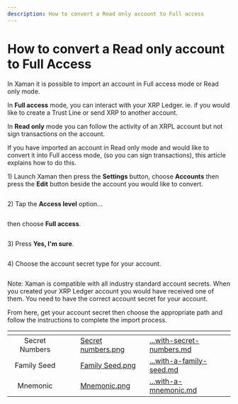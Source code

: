 ```yaml
---
description: How to convert a Read only account to Full access
---
```


# How to convert a Read only account to Full Access

In Xaman it is possible to import an account in Full access mode or Read only mode.

In **Full access** mode, you can interact with your XRP Ledger. ie. if you would like to create a Trust Line or send XRP to another account.

In **Read only** mode you can follow the activity of an XRPL account but not sign transactions on the account.&#x20;

If you have imported an account in Read only mode and would like to convert it into Full access mode, (so you can sign transactions), this article explains how to do this.



1\) Launch Xaman then press the **Settings** button, choose **Accounts** then press the **Edit** button beside the account you would like to convert.

<figure><img src="../.gitbook/assets/Read only -1.png" alt=""><figcaption></figcaption></figure>

2\) Tap the **Access level** option...&#x20;

<figure><img src="../.gitbook/assets/Read only -2.png" alt=""><figcaption></figcaption></figure>

then choose **Full access**.

<figure><img src="../.gitbook/assets/Read only -3.png" alt=""><figcaption></figcaption></figure>

3\) Press **Yes, I'm sure**.

<figure><img src="../.gitbook/assets/Read only -5.png" alt=""><figcaption></figcaption></figure>

4\) Choose the account secret type for your account.

<figure><img src="../.gitbook/assets/Secret type.png" alt=""><figcaption></figcaption></figure>

Note: Xaman is compatible with all industry standard account secrets. When you created your XRP Ledger account you would have received one of them. You need to have the correct account secret for your account.

From here, get your account secret then choose the appropriate path and follow the instructions to complete the import process.

<table data-column-title-hidden data-view="cards"><thead><tr><th align="center"></th><th data-hidden></th><th data-hidden></th><th data-hidden data-card-cover data-type="files"></th><th data-hidden data-card-target data-type="content-ref"></th></tr></thead><tbody><tr><td align="center">Secret Numbers</td><td></td><td></td><td><a href="../.gitbook/assets/Secret numbers.png">Secret numbers.png</a></td><td><a href="importing-your-account/...with-secret-numbers.md">...with-secret-numbers.md</a></td></tr><tr><td align="center">Family Seed</td><td></td><td></td><td><a href="../.gitbook/assets/Family Seed.png">Family Seed.png</a></td><td><a href="importing-your-account/...with-a-family-seed.md">...with-a-family-seed.md</a></td></tr><tr><td align="center">Mnemonic</td><td></td><td></td><td><a href="../.gitbook/assets/Mnemonic.png">Mnemonic.png</a></td><td><a href="importing-your-account/...with-a-mnemonic.md">...with-a-mnemonic.md</a></td></tr></tbody></table>
